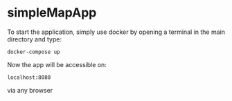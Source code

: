 # simpleMapApp
 
To start the application, simply use docker by opening a terminal in the main directory and type: 
```
docker-compose up
```

Now the app will be accessible on:
```
localhost:8080
```
via any browser

